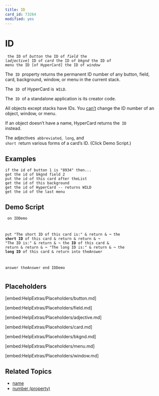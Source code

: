 ```yaml
---
title: ID 
card_id: 73264
modified: yes
---
```


# ID 

<code><pre>
the ID of <i>button</i>
the ID of <i>field</i>
the [<i>adjective</i>] ID of <i>card</i>
the ID of <i>bkgnd</i>
the ID of <i>menu</i>
the ID [of HyperCard]
the ID of <i>window</i>
</pre></code>


The<code> ID </code>property returns the permanent ID number of any button, field, card,  background, window, or menu in the current stack.

The<code> ID </code>of HyperCard is<code> WILD</code>.

The<code> ID </code>of a standalone application is its creator code.

All objects except stacks have IDs. You <u>can’t</u> change the ID number of an object, window, or menu.

If an object doesn’t have a name, HyperCard returns the<code> ID </code>instead.

The adjectives<code> abbreviated</code>,<code> long</code>, and<code> short </code>return various forms of a card’s ID.  (Click Demo Script.)

## Examples

```
if the id of button 1 is "8934" then...
get the id of bkgnd field 2
put the id of this card after theList
get the id of this background
get the id of HyperCard -- returns WILD
get the id of the last menu
```

## Demo Script

<code><pre>
on IDDemo

  put "The short ID of this card is:" & return & ¬
  the <b>short</b> <b>ID</b> of this card & return & return & ¬
  "The ID is:" & return & ¬
  the <b>ID</b> of this card & return & return & ¬
  "The long ID is:" & return & ¬
  the <b>long</b> <b>ID</b> of this card & return into theAnswer

  answer theAnswer
end IDDemo
</pre></code>

## Placeholders

[embed:HelpExtras/Placeholders/button.md]

[embed:HelpExtras/Placeholders/field.md]

[embed:HelpExtras/Placeholders/adjective.md]

[embed:HelpExtras/Placeholders/card.md]

[embed:HelpExtras/Placeholders/bkgnd.md]

[embed:HelpExtras/Placeholders/menu.md]

[embed:HelpExtras/Placeholders/window.md]

## Related Topics

* [name](/HyperTalkReference/properties/name)
* [number (property)](/HyperTalkReference/properties/number-property)
